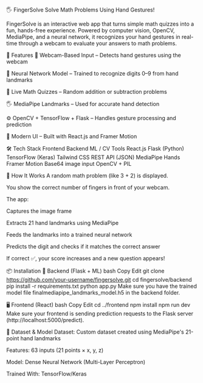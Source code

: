 🖐️ FingerSolve
Solve Math Problems Using Hand Gestures!

FingerSolve is an interactive web app that turns simple math quizzes into a fun, hands-free experience. Powered by computer vision, OpenCV, MediaPipe, and a neural network, it recognizes your hand gestures in real-time through a webcam to evaluate your answers to math problems.

🚀 Features
🎥 Webcam-Based Input – Detects hand gestures using the webcam

🧠 Neural Network Model – Trained to recognize digits 0–9 from hand landmarks

🧮 Live Math Quizzes – Random addition or subtraction problems

🖐️ MediaPipe Landmarks – Used for accurate hand detection

⚙️ OpenCV + TensorFlow + Flask – Handles gesture processing and prediction

🎨 Modern UI – Built with React.js and Framer Motion

🛠️ Tech Stack
Frontend	Backend	ML / CV Tools
React.js	Flask (Python)	TensorFlow (Keras)
Tailwind CSS	REST API (JSON)	MediaPipe Hands
Framer Motion	Base64 image input	OpenCV + PIL

🧠 How It Works
A random math problem (like 3 + 2) is displayed.

You show the correct number of fingers in front of your webcam.

The app:

Captures the image frame

Extracts 21 hand landmarks using MediaPipe

Feeds the landmarks into a trained neural network

Predicts the digit and checks if it matches the correct answer

If correct ✅, your score increases and a new question appears!

📦 Installation
🔧 Backend (Flask + ML)
bash
Copy
Edit
git clone https://github.com/your-username/fingersolve.git
cd fingersolve/backend
pip install -r requirements.txt
python app.py
Make sure you have the trained model file finalmediapipe_landmarks_model.h5 in the backend folder.

🖥️ Frontend (React)
bash
Copy
Edit
cd ../frontend
npm install
npm run dev
Make sure your frontend is sending prediction requests to the Flask server (http://localhost:5000/predict).

🧪 Dataset & Model
Dataset: Custom dataset created using MediaPipe's 21-point hand landmarks

Features: 63 inputs (21 points × x, y, z)

Model: Dense Neural Network (Multi-Layer Perceptron)

Trained With: TensorFlow/Keras
